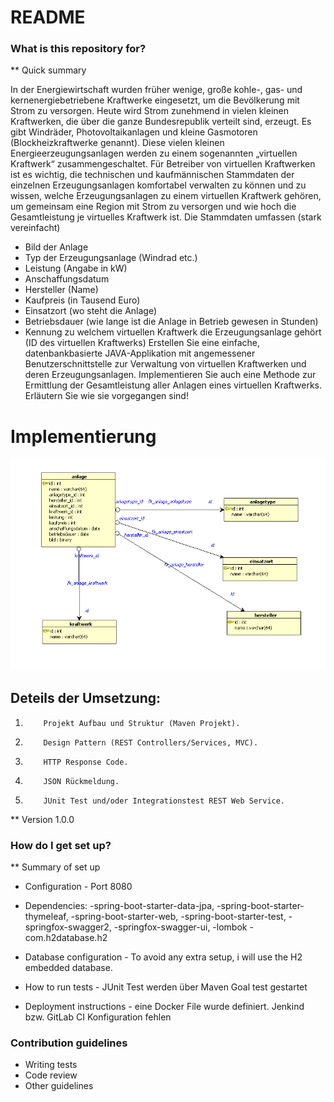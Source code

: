# README #

### What is this repository for? ###

** Quick summary

In der Energiewirtschaft wurden früher wenige, große kohle-, gas- und kernenergiebetriebene Kraftwerke eingesetzt, um die Bevölkerung mit Strom zu versorgen. Heute wird Strom zunehmend in vielen kleinen Kraftwerken, die über die ganze Bundesrepublik verteilt sind, erzeugt.
Es gibt Windräder, Photovoltaikanlagen und kleine Gasmotoren (Blockheizkraftwerke genannt). Diese vielen kleinen Energieerzeugungsanlagen werden zu einem sogenannten „virtuellen Kraftwerk“ zusammengeschaltet.
Für Betreiber von virtuellen Kraftwerken ist es wichtig, die technischen und kaufmännischen Stammdaten der einzelnen Erzeugungsanlagen komfortabel verwalten zu können und zu wissen, welche Erzeugungsanlagen zu einem virtuellen Kraftwerk gehören, um gemeinsam eine Region mit Strom zu versorgen und wie hoch die Gesamtleistung je virtuelles Kraftwerk ist.
Die Stammdaten umfassen (stark vereinfacht)
- Bild der Anlage
- Typ der Erzeugungsanlage (Windrad etc.)
- Leistung (Angabe in kW)
- Anschaffungsdatum
- Hersteller (Name)
- Kaufpreis (in Tausend Euro)
- Einsatzort (wo steht die Anlage)
- Betriebsdauer (wie lange ist die Anlage in Betrieb gewesen in Stunden)
- Kennung zu welchem virtuellen Kraftwerk die Erzeugungsanlage gehört (ID des virtuellen Kraftwerks)
Erstellen Sie eine einfache, datenbankbasierte JAVA-Applikation mit angemessener Benutzerschnittstelle zur Verwaltung von virtuellen Kraftwerken und deren Erzeugungsanlagen.
Implementieren Sie auch eine Methode zur Ermittlung der Gesamtleistung aller Anlagen eines virtuellen Kraftwerks. Erläutern Sie wie sie vorgegangen sind!


# Implementierung

![ERD](/kraftwerkeERD.png)


## Deteils der Umsetzung:

1)         Projekt Aufbau und Struktur (Maven Projekt).

2)         Design Pattern (REST Controllers/Services, MVC).

3)         HTTP Response Code.

4)         JSON Rückmeldung.

5)         JUnit Test und/oder Integrationstest REST Web Service.






** Version
1.0.0

### How do I get set up? ###

** Summary of set up

* Configuration - Port 8080

* Dependencies:
-spring-boot-starter-data-jpa,
-spring-boot-starter-thymeleaf,
-spring-boot-starter-web,
-spring-boot-starter-test,
-springfox-swagger2,
-springfox-swagger-ui,
-lombok
-com.h2database.h2

* Database configuration   - To avoid any extra setup, i will use the H2 embedded database. 

* How to run tests  - JUnit Test werden über Maven Goal test gestartet

* Deployment instructions  - eine Docker File wurde definiert. Jenkind bzw. GitLab CI Konfiguration fehlen


### Contribution guidelines ###

* Writing tests
* Code review
* Other guidelines
